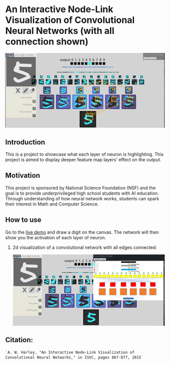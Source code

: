 # An Interactive Node-Link Visualization of Convolutional Neural Networks (with all connection shown)
![alt text](images/2dc.png)

## Introduction
This is a project to showcase what each layer of neuron is highlighting. This project is aimed to display deeper feature map layers' effect on the output.

## Motivation
This project is sponsored by National Science Foundation (NSF) and the goal is to provide underprivileged high school students with AI education. Through understanding of how neural network works, students can spark their interest in Math and Computer Science. 

## How to use
Go to the [live demo](https://marcopo1o.github.io/visualize_neural_net/) and draw a digit on the canvas. The network will then show you the activation of each layer of neuron. 

1. 2d visualization of a convolutional network with all edges connected:

   <a href="https://marcopo1o.github.io/visualize_neural_net/cnn/2dc.html" rel="cnn_2d">![Alt text](images/2dc_im.png)</a>


## Citation:
  
    `A. W. Harley, "An Interactive Node-Link Visualization of Convolutional Neural Networks," in ISVC, pages 867-877, 2015`
